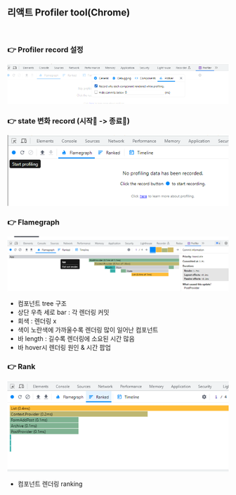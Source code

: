 ## 리액트 Profiler tool(Chrome)

<br/>

### 👉 Profiler record 설정

![image.png](assets/profiler2.png)
<br/>

### 👉 state 변화 record (시작🔵 ->  종료🔴)

![image.png](assets/profiler3.png)
<br/>

### 👉 Flamegraph

![image.png](assets/profiler4.png)

- 컴포넌트 tree 구조
- 상단 우측 세로 bar : 각 렌더링 커밋
- 회색 : 렌더링 x
- 색이 노란색에 가까울수록 렌더링 많이 일어난 컴포넌트
- 바 length : 길수록 렌더링에 소요된 시간 많음
- 바 hover시 렌더링 원인 & 시간 팝업
  <br/>

### 👉 Rank

![image.png](assets/profiler5.png)

- 컴포넌트 렌더링 ranking

